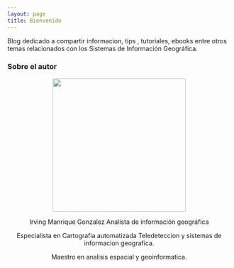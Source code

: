```yaml
---
layout: page
title: Bienvenido
---
```


Blog dedicado a compartir informacion, tips , tutoriales, ebooks entre otros temas relacionados con los Sistemas de Información Geográfica.

### Sobre el autor



<p align="center">
  <img width="300" height="300" src= "https://raw.githubusercontent.com/Irvimg/irvimg2/gh-pages/assets/img/yo.jpeg" >
</p>


<p align="center">
Irving Manrique Gonzalez
Analista de información geográfica
</p>

<p align="center">
Especialista en Cartografia automatizada Teledeteccion y sistemas de informacion geografica.
</p>

<p align="center">
Maestro en analisis espacial y geoinformatica.
</p>

